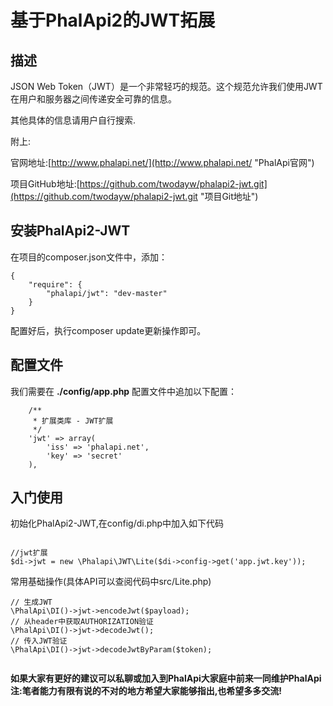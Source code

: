
# 基于PhalApi2的JWT拓展


## 描述

JSON Web Token（JWT）是一个非常轻巧的规范。这个规范允许我们使用JWT在用户和服务器之间传递安全可靠的信息。

其他具体的信息请用户自行搜索.

附上:

官网地址:[http://www.phalapi.net/](http://www.phalapi.net/ "PhalApi官网")

项目GitHub地址:[https://github.com/twodayw/phalapi2-jwt.git](https://github.com/twodayw/phalapi2-jwt.git "项目Git地址")


## 安装PhalApi2-JWT

在项目的composer.json文件中，添加：

```
{
    "require": {
        "phalapi/jwt": "dev-master"
    }
}
```

配置好后，执行composer update更新操作即可。

## 配置文件
我们需要在 **./config/app.php** 配置文件中追加以下配置：

```
    /**
     * 扩展类库 - JWT扩展
     */
	'jwt' => array(
		'iss' => 'phalapi.net',
		'key' => 'secret'
	),

```

## 入门使用

初始化PhalApi2-JWT,在config/di.php中加入如下代码

```

//jwt扩展
$di->jwt = new \Phalapi\JWT\Lite($di->config->get('app.jwt.key'));

```

常用基础操作(具体API可以查阅代码中src/Lite.php)

```
// 生成JWT
\PhalApi\DI()->jwt->encodeJwt($payload);
// 从header中获取AUTHORIZATION验证
\PhalApi\DI()->jwt->decodeJwt();
// 传入JWT验证
\PhalApi\DI()->jwt->decodeJwtByParam($token);
    
```


**如果大家有更好的建议可以私聊或加入到PhalApi大家庭中前来一同维护PhalApi**
**注:笔者能力有限有说的不对的地方希望大家能够指出,也希望多多交流!**
